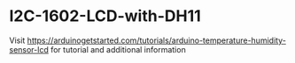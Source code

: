 # I2C-1602-LCD-with-DH11
Visit https://arduinogetstarted.com/tutorials/arduino-temperature-humidity-sensor-lcd
for tutorial and additional information

